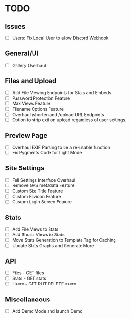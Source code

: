 # TODO

## Issues
- [ ] Users: Fix Local User to allow Discord Webhook

## General/UI
- [ ] Gallery Overhaul

## Files and Upload
- [ ] Add File Viewing Endpoints for Stats and Embeds
- [ ] Password Protection Feature
- [ ] Max Views Feature
- [ ] Filename Options Feature
- [ ] Overhaul /shorten and /upload URL Endpoints
- [ ] Option to strip exif on upload regardless of user settings.

## Preview Page
- [ ] Overhaul EXIF Parsing to be a re-usable function
- [ ] Fix Pygments Code for Light Mode

## Site Settings
- [ ] Full Settings Interface Overhaul
- [ ] Remove GPS metadata Feature
- [ ] Custom Site Title Feature
- [ ] Custom Favicon Feature
- [ ] Custom Login Screen Feature

## Stats
- [ ] Add File Views to Stats
- [ ] Add Shorts Views to Stats
- [ ] Move Stats Generation to Template Tag for Caching
- [ ] Update Stats Graphs and Generate More

## API
- [ ] Files - GET files
- [ ] Stats - GET stats
- [ ] Users - GET PUT DELETE users

## Miscellaneous
- [ ] Add Demo Mode and launch Demo
